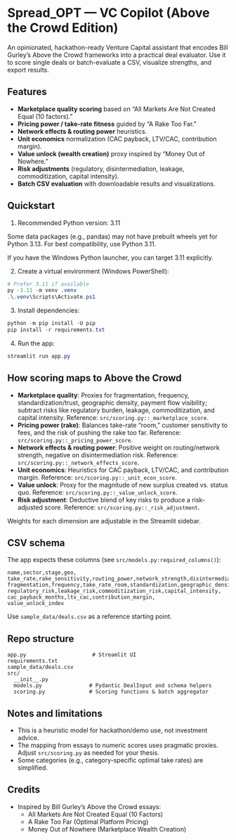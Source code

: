 # Spread_OPT — VC Copilot (Above the Crowd Edition)

An opinionated, hackathon-ready Venture Capital assistant that encodes Bill Gurley’s Above the Crowd frameworks into a practical deal evaluator. Use it to score single deals or batch-evaluate a CSV, visualize strengths, and export results.

## Features

- **Marketplace quality scoring** based on “All Markets Are Not Created Equal (10 factors).”
- **Pricing power / take-rate fitness** guided by “A Rake Too Far.”
- **Network effects & routing power** heuristics.
- **Unit economics** normalization (CAC payback, LTV/CAC, contribution margin).
- **Value unlock (wealth creation)** proxy inspired by “Money Out of Nowhere.”
- **Risk adjustments** (regulatory, disintermediation, leakage, commoditization, capital intensity).
- **Batch CSV evaluation** with downloadable results and visualizations.

## Quickstart

1) Recommended Python version: 3.11

Some data packages (e.g., pandas) may not have prebuilt wheels yet for Python 3.13. For best compatibility, use Python 3.11.

If you have the Windows Python launcher, you can target 3.11 explicitly.

2) Create a virtual environment (Windows PowerShell):

```powershell
# Prefer 3.11 if available
py -3.11 -m venv .venv
.\.venv\Scripts\Activate.ps1
```

3) Install dependencies:

```powershell
python -m pip install -U pip
pip install -r requirements.txt
```

4) Run the app:

```powershell
streamlit run app.py
```

## How scoring maps to Above the Crowd

- **Marketplace quality**: Proxies for fragmentation, frequency, standardization/trust, geographic density, payment flow visibility; subtract risks like regulatory burden, leakage, commoditization, and capital intensity. Reference: `src/scoring.py::_marketplace_score`.
- **Pricing power (rake)**: Balances take-rate “room,” customer sensitivity to fees, and the risk of pushing the rake too far. Reference: `src/scoring.py::_pricing_power_score`.
- **Network effects & routing power**: Positive weight on routing/network strength, negative on disintermediation risk. Reference: `src/scoring.py::_network_effects_score`.
- **Unit economics**: Heuristics for CAC payback, LTV/CAC, and contribution margin. Reference: `src/scoring.py::_unit_econ_score`.
- **Value unlock**: Proxy for the magnitude of new surplus created vs. status quo. Reference: `src/scoring.py::_value_unlock_score`.
- **Risk adjustment**: Deductive blend of key risks to produce a risk-adjusted score. Reference: `src/scoring.py::_risk_adjustment`.

Weights for each dimension are adjustable in the Streamlit sidebar.

## CSV schema

The app expects these columns (see `src/models.py:required_columns()`):

```
name,sector,stage,geo,
take_rate,rake_sensitivity,routing_power,network_strength,disintermediate_risk,
fragmentation,frequency,take_rate_room,standardization,geographic_density,payment_flow,
regulatory_risk,leakage_risk,commoditization_risk,capital_intensity,
cac_payback_months,ltv_cac,contribution_margin,
value_unlock_index
```

Use `sample_data/deals.csv` as a reference starting point.

## Repo structure

```
app.py                     # Streamlit UI
requirements.txt
sample_data/deals.csv
src/
  __init__.py
  models.py               # Pydantic DealInput and schema helpers
  scoring.py              # Scoring functions & batch aggregator
```

## Notes and limitations

- This is a heuristic model for hackathon/demo use, not investment advice.
- The mapping from essays to numeric scores uses pragmatic proxies. Adjust `src/scoring.py` as needed for your thesis.
- Some categories (e.g., category-specific optimal take rates) are simplified.

## Credits

- Inspired by Bill Gurley’s Above the Crowd essays:
  - All Markets Are Not Created Equal (10 Factors)
  - A Rake Too Far (Optimal Platform Pricing)
  - Money Out of Nowhere (Marketplace Wealth Creation)

